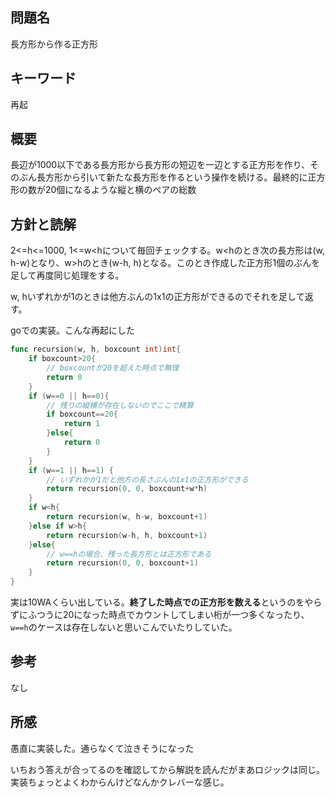 ## 問題名
長方形から作る正方形
## キーワード
再起
## 概要
長辺が1000以下である長方形から長方形の短辺を一辺とする正方形を作り、そのぶん長方形から引いて新たな長方形を作るという操作を続ける。最終的に正方形の数が20個になるような縦と横のペアの総数
## 方針と読解
2<=h<=1000, 1<=w<hについて毎回チェックする。w<hのとき次の長方形は(w, h-w)となり、w>hのとき(w-h, h)となる。このとき作成した正方形1個のぶんを足して再度同じ処理をする。

w, hいずれかが1のときは他方ぶんの1x1の正方形ができるのでそれを足して返す。

goでの実装。こんな再起にした
```go
func recursion(w, h, boxcount int)int{
    if boxcount>20{
        // boxcountが20を超えた時点で無理
        return 0
    }
	if (w==0 || h==0){
        // 残りの縦横が存在しないのでここで精算
		if boxcount==20{
			return 1
		}else{
			return 0
		}
    }
	if (w==1 || h==1) {
        // いずれかが1だと他方の長さぶんの1x1の正方形ができる
		return recursion(0, 0, boxcount+w*h)
	}
	if w<h{
		return recursion(w, h-w, boxcount+1)
	}else if w>h{
		return recursion(w-h, h, boxcount+1)
	}else{
        // w==hの場合、残った長方形とは正方形である
		return recursion(0, 0, boxcount+1)
	}
}
```

実は10WAくらい出している。**終了した時点での正方形を数える**というのをやらずにふつうに20になった時点でカウントしてしまい桁が一つ多くなったり、`w==h`のケースは存在しないと思いこんでいたりしていた。

## 参考
なし
## 所感
愚直に実装した。通らなくて泣きそうになった

いちおう答えが合ってるのを確認してから解説を読んだがまあロジックは同じ。実装ちょっとよくわからんけどなんかクレバーな感じ。